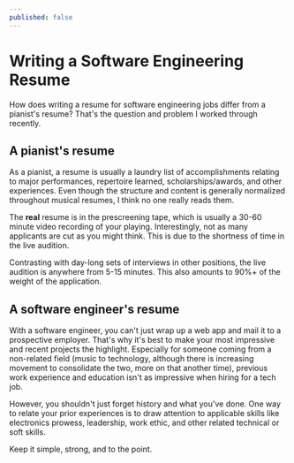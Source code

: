 ```yaml
---
published: false
---
```

# Writing a Software Engineering Resume

How does writing a resume for software engineering jobs differ from a pianist's resume? That's the question and problem I worked through recently.

## A pianist's resume

As a pianist, a resume is usually a laundry list of accomplishments relating to major performances, repertoire learned, scholarships/awards, and other experiences. Even though the structure and content is generally normalized throughout musical resumes, I think no one really reads them.

The **real** resume is in the prescreening tape, which is usually a 30-60 minute video recording of your playing. Interestingly, not as many applicants are cut as you might think. This is due to the shortness of time in the live audition.

Contrasting with day-long sets of interviews in other positions, the live audition is anywhere from 5-15 minutes. This also amounts to 90%+ of the weight of the application.

## A software engineer's resume

With a software engineer, you can't just wrap up a web app and mail it to a prospective employer. That's why it's best to make your most impressive and recent projects the highlight. Especially for someone coming from a non-related field (music to technology, although there is increasing movement to consolidate the two, more on that another time), previous work experience and education isn't as impressive when hiring for a tech job.

However, you shouldn't just forget history and what you've done. One way to relate your prior experiences is to draw attention to applicable skills like electronics prowess, leadership, work ethic, and other related technical or soft skills.

Keep it simple, strong, and to the point.
